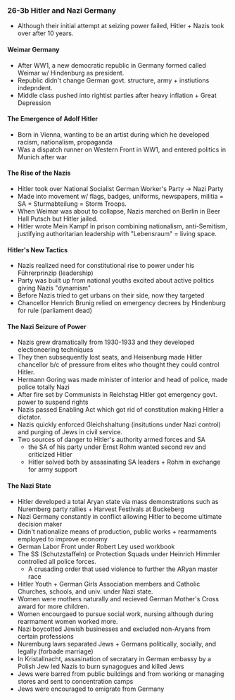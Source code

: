 ### 26-3b Hitler and Nazi Germany
- Although their initial attempt at seizing power failed, Hitler + Nazis took over after 10 years.
#### Weimar Germany
- After WW1, a new democratic republic in Germany formed called Weimar w/ Hindenburg as president.
- Republic didn't change German govt. structure, army + instiutions indepndent.
- Middle class pushed into rightist parties after heavy inflation + Great Depression
#### The Emergence of Adolf Hitler
- Born in Vienna, wanting to be an artist during which he developed racism, nationalism, propaganda
- Was a dispatch runner on Western Front in WW1, and entered politics in Munich after war
#### The Rise of the Nazis
- Hitler took over National Socialist German Worker's Party -> Nazi Party
- Made into movement w/ flags, badges, uniforms, newspapers, militia = SA = Sturmabteilung = Storm Troops.
- When Weimar was about to collapse, Nazis marched on Berlin in Beer Hall Putsch but Hitler jailed.
- Hitler wrote Mein Kampf in prison combining nationalism, anti-Semitism, justifying authoritarian leadership with "Lebensraum" = living space.
#### Hitler's New Tactics
- Nazis realized need for constitutional rise to power under his Führerprinzip (leadership)
- Party was built up from national youths excited about active politics giving Nazis "dynamism"
- Before Nazis tried to get urbans on their side, now they targeted
- Chancellor Henrich Brunig relied on emergency decrees by Hindenburg for rule (parliament dead)
#### The Nazi Seizure of Power
- Nazis grew dramatically from 1930-1933 and they developed electioneering techniques
- They then subsequently lost seats, and Heisenburg made Hitler chancellor b/c of pressure from elites who thought they could control Hitler.
- Hermann Goring was made minister of interior and head of police, made police totally Nazi
- After fire set by Communists in Reichstag Hitler got emergency govt. power to suspend rights
- Nazis passed Enabling Act which got rid of constitution making Hitler a dictator.
- Nazis quickly enforced Gleichshaltung (insitutions under Nazi control) and purging of Jews in civil service.
- Two sources of danger to Hitler's authority armed forces and SA
    - the SA of his party under Ernst Rohm wanted second rev and criticized Hitler
    - Hitler solved both by assasinating SA leaders + Rohm in exchange for army support
#### The Nazi State
- Hitler developed a total Aryan state via mass demonstrations such as Nuremberg party rallies + Harvest Festivals at Buckeberg
- Nazi Germany constantly in conflict allowing Hitler to become ultimate decision maker
- Didn't nationalize means of production, public works + rearmaments employed to improve economy
- German Labor Front under Robert Ley used workbook
- The SS (Schutzstaffeln) or Protection Squads under Heinrich Himmler controlled all police forces.
    - A crusading order that used violence to further the ARyan master race
- Hitler Youth + German Girls Association members and Catholic Churches, schools, and univ. under Nazi state.
- Women were mothers naturally and recieved German Mother's Cross award for more children.
- Women encourgaed to pursue social work, nursing although during rearmament women worked more.
- Nazi boycotted Jewish businesses and excluded non-Aryans from certain professions
- Nuremburg laws separated Jews + Germans politically,  socially, and legally (forbade marriage)
- In Kristallnacht, assasination of secratary in German embassy by a Polish Jew led Nazis to burn synagogues and killed Jews
- Jews were barred from public buildings and from working or managing stores and sent to concentration camps
- Jews were encouraged to emigrate from Germany
